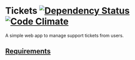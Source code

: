 # Tickets [![Dependency Status](https://gemnasium.com/thenickperson/tickets.png)](https://gemnasium.com/thenickperson/tickets) [![Code Climate](https://codeclimate.com/badge.png)](https://codeclimate.com/github/thenickperson/tickets)
A simple web app to manage support tickets from users.

## [Requirements](tickets/wiki/requirements)
